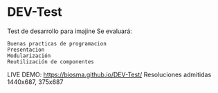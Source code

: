 # DEV-Test
Test de desarrollo para imajine
Se evaluará:

    Buenas practicas de programacion
    Presentacion
    Modularización
    Reutilización de componentes
    
LIVE DEMO: https://biosma.github.io/DEV-Test/ Resoluciones admitidas 1440x687, 375x687

